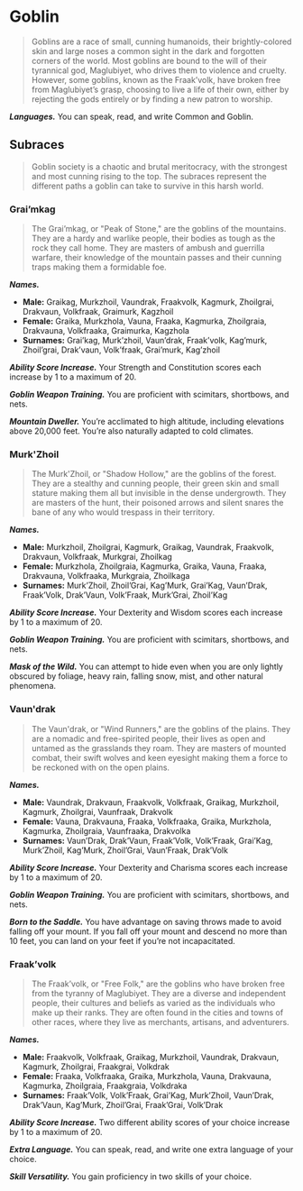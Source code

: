 # Goblin

> Goblins are a race of small, cunning humanoids, their brightly-colored skin and large noses a common sight in the dark and forgotten corners of the world. Most goblins are bound to the will of their tyrannical god, Maglubiyet, who drives them to violence and cruelty. However, some goblins, known as the Fraak’volk, have broken free from Maglubiyet’s grasp, choosing to live a life of their own, either by rejecting the gods entirely or by finding a new patron to worship.

***Languages.*** You can speak, read, and write Common and Goblin.

## Subraces

> Goblin society is a chaotic and brutal meritocracy, with the strongest and most cunning rising to the top. The subraces represent the different paths a goblin can take to survive in this harsh world.

### Grai’mkag

> The Grai’mkag, or "Peak of Stone," are the goblins of the mountains. They are a hardy and warlike people, their bodies as tough as the rock they call home. They are masters of ambush and guerrilla warfare, their knowledge of the mountain passes and their cunning traps making them a formidable foe.

***Names.***
*   **Male:** Graikag, Murkzhoil, Vaundrak, Fraakvolk, Kagmurk, Zhoilgrai, Drakvaun, Volkfraak, Graimurk, Kagzhoil
*   **Female:** Graika, Murkzhola, Vauna, Fraaka, Kagmurka, Zhoilgraia, Drakvauna, Volkfraaka, Graimurka, Kagzhola
*   **Surnames:** Grai’kag, Murk’zhoil, Vaun’drak, Fraak’volk, Kag’murk, Zhoil’grai, Drak’vaun, Volk’fraak, Grai’murk, Kag’zhoil

***Ability Score Increase.*** Your Strength and Constitution scores each increase by 1 to a maximum of 20.

***Goblin Weapon Training.*** You are proficient with scimitars, shortbows, and nets.

***Mountain Dweller.*** You’re acclimated to high altitude, including elevations above 20,000 feet. You’re also naturally adapted to cold climates.

### Murk'Zhoil

> The Murk'Zhoil, or "Shadow Hollow," are the goblins of the forest. They are a stealthy and cunning people, their green skin and small stature making them all but invisible in the dense undergrowth. They are masters of the hunt, their poisoned arrows and silent snares the bane of any who would trespass in their territory.

***Names.***
*   **Male:** Murkzhoil, Zhoilgrai, Kagmurk, Graikag, Vaundrak, Fraakvolk, Drakvaun, Volkfraak, Murkgrai, Zhoilkag
*   **Female:** Murkzhola, Zhoilgraia, Kagmurka, Graika, Vauna, Fraaka, Drakvauna, Volkfraaka, Murkgraia, Zhoilkaga
*   **Surnames:** Murk’Zhoil, Zhoil’Grai, Kag’Murk, Grai’Kag, Vaun’Drak, Fraak’Volk, Drak’Vaun, Volk’Fraak, Murk’Grai, Zhoil’Kag

***Ability Score Increase.*** Your Dexterity and Wisdom scores each increase by 1 to a maximum of 20.

***Goblin Weapon Training.*** You are proficient with scimitars, shortbows, and nets.

***Mask of the Wild.*** You can attempt to hide even when you are only lightly obscured by foliage, heavy rain, falling snow, mist, and other natural phenomena.

### Vaun'drak

> The Vaun'drak, or "Wind Runners," are the goblins of the plains. They are a nomadic and free-spirited people, their lives as open and untamed as the grasslands they roam. They are masters of mounted combat, their swift wolves and keen eyesight making them a force to be reckoned with on the open plains.

***Names.***
*   **Male:** Vaundrak, Drakvaun, Fraakvolk, Volkfraak, Graikag, Murkzhoil, Kagmurk, Zhoilgrai, Vaunfraak, Drakvolk
*   **Female:** Vauna, Drakvauna, Fraaka, Volkfraaka, Graika, Murkzhola, Kagmurka, Zhoilgraia, Vaunfraaka, Drakvolka
*   **Surnames:** Vaun’Drak, Drak’Vaun, Fraak’Volk, Volk’Fraak, Grai’Kag, Murk’Zhoil, Kag’Murk, Zhoil’Grai, Vaun’Fraak, Drak’Volk

***Ability Score Increase.*** Your Dexterity and Charisma scores each increase by 1 to a maximum of 20.

***Goblin Weapon Training.*** You are proficient with scimitars, shortbows, and nets.

***Born to the Saddle.*** You have advantage on saving throws made to avoid falling off your mount. If you fall off your mount and descend no more than 10 feet, you can land on your feet if you’re not incapacitated.

### Fraak’volk

> The Fraak’volk, or "Free Folk," are the goblins who have broken free from the tyranny of Maglubiyet. They are a diverse and independent people, their cultures and beliefs as varied as the individuals who make up their ranks. They are often found in the cities and towns of other races, where they live as merchants, artisans, and adventurers.

***Names.***
*   **Male:** Fraakvolk, Volkfraak, Graikag, Murkzhoil, Vaundrak, Drakvaun, Kagmurk, Zhoilgrai, Fraakgrai, Volkdrak
*   **Female:** Fraaka, Volkfraaka, Graika, Murkzhola, Vauna, Drakvauna, Kagmurka, Zhoilgraia, Fraakgraia, Volkdraka
*   **Surnames:** Fraak’Volk, Volk’Fraak, Grai’Kag, Murk’Zhoil, Vaun’Drak, Drak’Vaun, Kag’Murk, Zhoil’Grai, Fraak’Grai, Volk’Drak

***Ability Score Increase.*** Two different ability scores of your choice increase by 1 to a maximum of 20.

***Extra Language.*** You can speak, read, and write one extra language of your choice.

***Skill Versatility.*** You gain proficiency in two skills of your choice.
